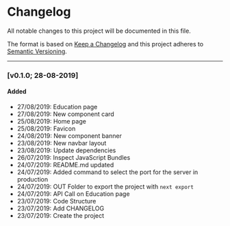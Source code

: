 # Changelog

All notable changes to this project will be documented in this file.

The format is based on [Keep a Changelog](http://keepachangelog.com/en/1.0.0/)
and this project adheres to [Semantic Versioning](http://semver.org/spec/v2.0.0.html).

---

### [v0.1.0; 28-08-2019]

#### Added
- 27/08/2019: Education page
- 27/08/2019: New component card
- 25/08/2019: Home page
- 25/08/2019: Favicon
- 24/08/2019: New component banner
- 23/08/2019: New navbar layout
- 23/08/2019: Update dependencies
- 26/07/2019: Inspect JavaScript Bundles
- 24/07/2019: README.md updated
- 24/07/2019: Added command to select the port for the server in production
- 24/07/2019: OUT Folder to export the project with `next export`
- 24/07/2019: API Call on Education page
- 23/07/2019: Code Structure
- 23/07/2019: Add CHANGELOG
- 23/07/2019: Create the project

